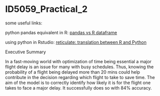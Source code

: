 # ID5059_Practical_2

some useful links:

python pandas equivalent in R:
[pandas vs R dataframe](http://pandas.pydata.org/pandas-docs/stable/getting_started/comparison/comparison_with_r.html)

using python in Rstudio:
[reticulate: translation between R and Python](https://rstudio.github.io/reticulate/index.html)

Executive Summary 

In a fast-moving world with optimization of time being essential a major flight delay is an issue for many with busy schedules. Thus, knowing the probability of a flight being delayed more than 20 mins could help contribute in the decision regarding which flight to take to save time. The aim of the model is to correctly identify how likely it is for the flight one takes to face a major delay. It successfully does so with 84% accuracy. 
